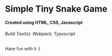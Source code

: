 # Simple Tiny Snake Game
**Created using HTML, CSS, Javascript**
###### Build Tool(s): Webpack, Typescript

Have fun with it :)